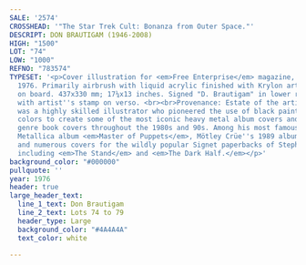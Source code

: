```yaml
---
SALE: '2574'
CROSSHEAD: '"The Star Trek Cult: Bonanza from Outer Space."'
DESCRIPT: DON BRAUTIGAM (1946-2008)
HIGH: "1500"
LOT: "74"
LOW: "1000"
REFNO: "783574"
TYPESET: '<p>Cover illustration for <em>Free Enterprise</em> magazine, published April
  1976. Primarily airbrush with liquid acrylic finished with Krylon artist spray fixative
  on board. 437x330 mm; 17¼x13 inches. Signed "D. Brautigam" in lower right image,
  with artist''s stamp on verso. <br><br>Provenance: Estate of the artist. <br><br>Brautigam
  was a highly skilled illustrator who pioneered the use of black paint against striking
  colors to create some of the most iconic heavy metal album covers and thriller/horror
  genre book covers throughout the 1980s and 90s. Among his most famous are the 1986
  Metallica album <em>Master of Puppets</em>, Mötley Crüe''s 1989 album <em>Dr. Feelgood,</em>
  and numerous covers for the wildly popular Signet paperbacks of Stephen King novels
  including <em>The Stand</em> and <em>The Dark Half.</em></p>'
background_color: "#000000"
pullquote: ''
year: 1976
header: true
large_header_text:
  line_1_text: Don Brautigam
  line_2_text: Lots 74 to 79
  header_type: Large
  background_color: "#4A4A4A"
  text_color: white

---
```

